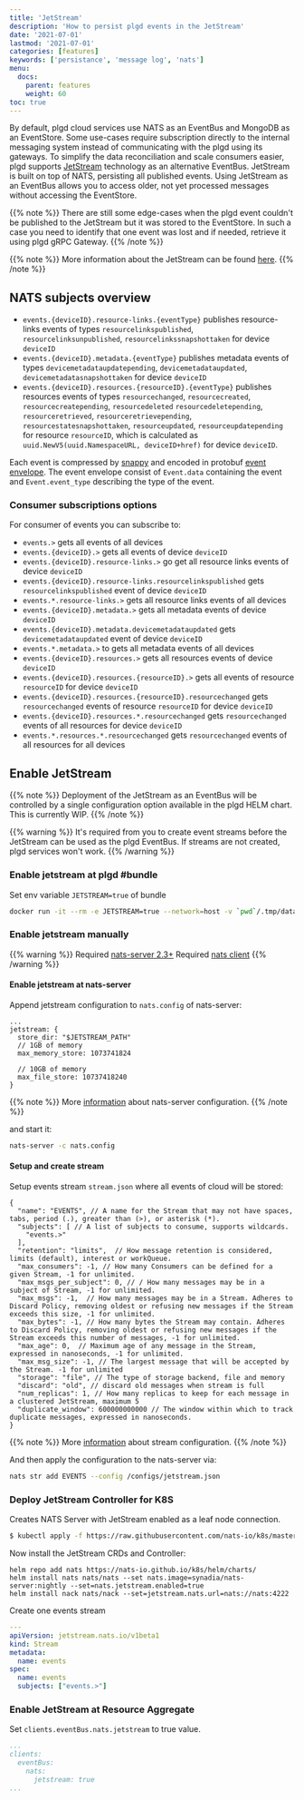 ```yaml
---
title: 'JetStream'
description: 'How to persist plgd events in the JetStream'
date: '2021-07-01'
lastmod: '2021-07-01'
categories: [features]
keywords: ['persistance', 'message log', 'nats']
menu:
  docs:
    parent: features
    weight: 60
toc: true
---
```


By default, plgd cloud services use NATS as an EventBus and MongoDB as an EventStore. Some use-cases require subscription directly to the internal messaging system instead of communicating with the plgd using its gateways. To simplify the data reconciliation and scale consumers easier, plgd supports [JetStream](https://github.com/nats-io/jetstream) technology as an alternative EventBus. JetStream is built on top of NATS, persisting all published events. Using JetStream as an EventBus allows you to access older, not yet processed messages without accessing the EventStore.

{{% note %}}
There are still some edge-cases when the plgd event couldn't be published to the JetStream but it was stored to the EventStore. In such a case you need to identify that one event was lost and if needed, retrieve it using plgd gRPC Gateway.
{{% /note %}}

{{% note %}}
More information about the JetStream can be found [here](https://docs.nats.io/jetstream).
{{% /note %}}


## NATS subjects overview
- `events.{deviceID}.resource-links.{eventType}` publishes resource-links events of types `resourcelinkspublished`, `resourcelinksunpublished`,
`resourcelinkssnapshottaken` for device `deviceID`
- `events.{deviceID}.metadata.{eventType}` publishes metadata events of types `devicemetadataupdatepending`, `devicemetadataupdated`,
`devicemetadatasnapshottaken` for device `deviceID`
- `events.{deviceID}.resources.{resourceID}.{eventType}` publishes resources events of types `resourcechanged`, `resourcecreated`,
`resourcecreatepending`, `resourcedeleted` `resourcedeletepending`, `resourceretrieved`, `resourceretrievepending`, `resourcestatesnapshottaken`, `resourceupdated`, `resourceupdatepending` for resource `resourceID`, which is calculated as `uuid.NewV5(uuid.NamespaceURL, deviceID+href)` for device `deviceID`.

Each event is compressed by [snappy](https://github.com/google/snappy) and encoded in protobuf [event envelope](https://github.com/plgd-dev/cloud/blob/v2/resource-aggregate/cqrs/eventbus/pb/eventbus.proto). The event envelope consist of `Event.data` containing the event and `Event.event_type` describing the type of the event.

### Consumer subscriptions options
For consumer of events you can subscribe to:
- `events.>` gets all events of all devices
- `events.{deviceID}.>` gets all events of device `deviceID`
- `events.{deviceID}.resource-links.>` go get all resource links events of device `deviceID`
- `events.{deviceID}.resource-links.resourcelinkspublished` gets `resourcelinkspublished` event of device `deviceID`
- `events.*.resource-links.>` gets all resource links events of all devices
- `events.{deviceID}.metadata.>` gets all metadata events of device `deviceID`
- `events.{deviceID}.metadata.devicemetadataupdated` gets `devicemetadataupdated` event of device `deviceID`
- `events.*.metadata.>` to gets all metadata events of all devices
- `events.{deviceID}.resources.>` gets all resources events of device `deviceID`
- `events.{deviceID}.resources.{resourceID}.>` gets all events of resource `resourceID` for device `deviceID`
- `events.{deviceID}.resources.{resourceID}.resourcechanged` gets `resourcechanged` events of resource `resourceID` for device `deviceID`
- `events.{deviceID}.resources.*.resourcechanged` gets `resourcechanged` events of all resources for device `deviceID`
- `events.*.resources.*.resourcechanged` gets `resourcechanged` events of all resources for all devices

## Enable JetStream
{{% note %}}
Deployment of the JetStream as an EventBus will be controlled by a single configuration option available in the plgd HELM chart. This is currently WIP. 
{{% /note %}}

{{% warning %}}
It's required from you to create event streams before the JetStream can be used as the plgd EventBus. If streams are not created, plgd services won't work.
{{% /warning %}}

### Enable jetstream at plgd #bundle
Set env variable `JETSTREAM=true` of bundle

```bash
docker run -it --rm -e JETSTREAM=true --network=host -v `pwd`/.tmp/data:/data plgd/bundle:v2next)
```

### Enable jetstream manually

{{% warning %}}
Required [nats-server 2.3+](https://github.com/nats-io/nats-server/releases/latest)
Required [nats client](https://github.com/nats-io/natscli/releases/latest)
{{% /warning %}}

#### Enable jetstream at nats-server

Append jetstream configuration to `nats.config` of nats-server:
```jsonc
...
jetstream: {
  store_dir: "$JETSTREAM_PATH"
  // 1GB of memory
  max_memory_store: 1073741824

  // 10GB of memory
  max_file_store: 10737418240
}
```

{{% note %}}
More [information](https://docs.nats.io/nats-server/configuration) about nats-server configuration.
{{% /note %}}

and start it:

```bash
nats-server -c nats.config
```

#### Setup and create stream

Setup events stream `stream.json` where all events of cloud will be stored:

```jsonc
{
  "name": "EVENTS", // A name for the Stream that may not have spaces, tabs, period (.), greater than (>), or asterisk (*).
  "subjects": [ // A list of subjects to consume, supports wildcards.
    "events.>" 
  ],
  "retention": "limits",  // How message retention is considered, limits (default), interest or workQueue.
  "max_consumers": -1, // How many Consumers can be defined for a given Stream, -1 for unlimited.
  "max_msgs_per_subject": 0, // / How many messages may be in a subject of Stream, -1 for unlimited.
  "max_msgs": -1,  // How many messages may be in a Stream. Adheres to Discard Policy, removing oldest or refusing new messages if the Stream exceeds this size, -1 for unlimited.
  "max_bytes": -1, // How many bytes the Stream may contain. Adheres to Discard Policy, removing oldest or refusing new messages if the Stream exceeds this number of messages, -1 for unlimited.
  "max_age": 0,  // Maximum age of any message in the Stream, expressed in nanoseconds, -1 for unlimited.
  "max_msg_size": -1, // The largest message that will be accepted by the Stream. -1 for unlimited
  "storage": "file", // The type of storage backend, file and memory
  "discard": "old", // discard old messages when stream is full
  "num_replicas": 1, // How many replicas to keep for each message in a clustered JetStream, maximum 5
  "duplicate_window": 600000000000 // The window within which to track duplicate messages, expressed in nanoseconds.
}
```

{{% note %}}
More [information](https://docs.nats.io/jetstream/concepts/streams) about stream configuration.
{{% /note %}}

And then apply the configuration to the nats-server via:
```bash
nats str add EVENTS --config /configs/jetstream.json
```

### Deploy JetStream Controller for K8S
Creates NATS Server with JetStream enabled as a leaf node connection.

```bash
$ kubectl apply -f https://raw.githubusercontent.com/nats-io/k8s/master/nats-server/nats-js-leaf.yml
```

Now install the JetStream CRDs and Controller:
``` 
helm repo add nats https://nats-io.github.io/k8s/helm/charts/
helm install nats nats/nats --set nats.image=synadia/nats-server:nightly --set=nats.jetstream.enabled=true
helm install nack nats/nack --set=jetstream.nats.url=nats://nats:4222
```

Create one events stream
```yaml
---
apiVersion: jetstream.nats.io/v1beta1
kind: Stream
metadata:
  name: events
spec:
  name: events
  subjects: ["events.>"]
```

### Enable JetStream at Resource Aggregate

Set `clients.eventBus.nats.jetstream` to true value.
```yaml
...
clients:
  eventBus:
    nats:
      jetstream: true
...
```


